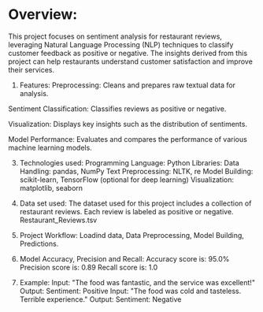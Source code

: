 # Overview:
  This project focuses on sentiment analysis for restaurant reviews, leveraging Natural Language Processing (NLP) techniques to classify customer feedback 
  as positive or negative. The insights derived from this project can help restaurants understand customer satisfaction and improve their services.

1. Features:
  Preprocessing: Cleans and prepares raw textual data for analysis.

  Sentiment Classification: Classifies reviews as positive or negative.
  
  Visualization: Displays key insights such as the distribution of sentiments.
  
  Model Performance: Evaluates and compares the performance of various machine learning models.

3. Technologies used:
  Programming Language: Python
  Libraries:
    Data Handling: pandas, NumPy
    Text Preprocessing: NLTK, re
    Model Building: scikit-learn, TensorFlow (optional for deep learning)
    Visualization: matplotlib, seaborn

4. Data set used:
  The dataset used for this project includes a collection of restaurant reviews. Each review is labeled as positive or negative.
  Restaurant_Reviews.tsv

5. Project Workflow:
  Loadind data,
  Data Preprocessing,
  Model Building,
  Predictions.

6. Model Accuracy, Precision and Recall:
  Accuracy score is: 95.0%
  Precision score is: 0.89
  Recall score is: 1.0

7. Example:
  Input: "The food was fantastic, and the service was excellent!"
  Output: Sentiment: Positive
  Input: "The food was cold and tasteless. Terrible experience."
  Output: Sentiment: Negative
  

